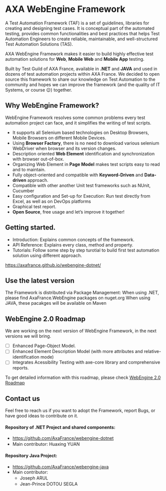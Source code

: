 ﻿# AXA WebEngine Framework

A Test Automation Framework (TAF) is a set of guidelines, libraries for creating and designing test cases.
It is conceptual part of the automated testing, provides common functionalities and best practices that helps Test Automation Engineers to create reliable, maintainable, and well-structured Test Automation Solutions (TAS).

AXA WebEngine Framework makes it easier to build highly effective test automation solutions for **Web**, **Mobile Web** and **Mobile App** testing.

Built by Test Guild of AXA France, available in **.NET** and **JAVA** and used in dozens of test automation projects within AXA France. We decided to open source this framework to share our knowledge on Test Automation to the community and hopes we can improve the framework (and the quality of IT Systems, or course 😉) together.

## Why WebEngine Framework?
WebEngine Framework resolves some common problems every test automation project can face, and it simplifies the writing of test scripts.
* It supports all Selenium based technologies on Desktop Browsers, Mobile Browsers on different Mobile Devices.
* Using **Browser Factory**, there is no need to download various selenium WebDriver when browser and its version changes.
* Description oriented **Web Element** identification and synchronization with browser out-of-box.
* Organizing Web Element in **Page Model** makes test scripts easy to read and to maintain.
* Fully object-oriented and compatible with **Keyword-Driven** and **Data-driven** approach.
* Compatible with other another Unit test frameworks such as NUnit, Cucumber
* Easy configuration and Set-up for Execution: Run test directly from Excel, as well as on DevOps platforms
* Graphical test report.
* **Open Source**, free usage and let’s improve it together!

## Getting started.
* Introduction: Explains common concepts of the framework.
* API Reference: Explains every class, method and property.
* Tutorials: Follow some step by step turotial to build first test automation solution using different approach.

https://axafrance.github.io/webengine-dotnet/

## Use the latest version
The Framework is distributed via Package Management:
When using .NET, please find AxaFrance.WebEngine packages on nuget.org
When using JAVA, these pacakges will be available on Maven

## WebEngine 2.0 Roadmap
We are working on the next version of WebEngine Framework, in the next versions we will bring.
- [ ] Enhanced Page-Object Model.
- [ ] Enhanced Element Description Model (with more attributes and relative-identification mode)
- [ ] Integrates Acessibility Testing with axe-core library and comprehensive reports.

To get detailed information with this roadmap, please check [WebEngine 2.0 Roadmap](WebEngine2.0.md)


## Contact us
Feel free to reach us if you want to adopt the Framework, report Bugs, or have good ideas to contribute on it.

#### Repository of .NET Project and shared components:
+ https://github.com/AxaFrance/webengine-dotnet
+ Main contributor: Huaxing YUAN [<img src="src/AxaFrance.WebEngine.Doc/images/linked-in.svg" width="16" />](https://www.linkedin.com/in/huaxing-yuan/) [<img src="src/AxaFrance.WebEngine.Doc/images/github.svg" width="16" />](https://github.com/huaxing-yuan) [<img src="src/AxaFrance.WebEngine.Doc/images/twitter.svg" width="16" />](https://twitter.com/huaxing_yuan)

#### Repository Java Project:
+ https://github.com/AxaFrance/webengine-java
+ Main contributor:
    + Joseph ARUL [<img src="src/AxaFrance.WebEngine.Doc/images/github.svg" width="16" />](https://github.com/josepharul82)
    + Jean-Prince DOTOU SEGLA [<img src="src/AxaFrance.WebEngine.Doc/images/github.svg" width="16" />](https://github.com/JeanPrince)
